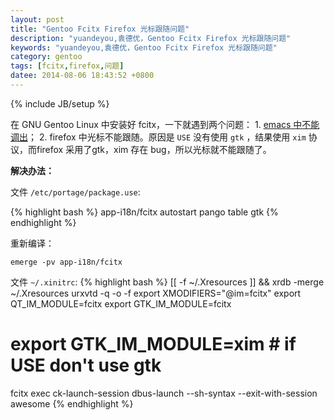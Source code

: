 ```yaml
---
layout: post
title: "Gentoo Fcitx Firefox 光标跟随问题"
description: "yuandeyou,袁德优，Gentoo Fcitx Firefox 光标跟随问题"
keywords: "yuandeyou,袁德优，Gentoo Fcitx Firefox 光标跟随问题"
category: gentoo
tags: [fcitx,firefox,问题]
datee: 2014-08-06 18:43:52 +0800
---
```

{% include JB/setup %}

在 GNU Gentoo Linux 中安装好 fcitx，一下就遇到两个问题： 1. [emacs 中不能调出](http://www.yuandeyou.org/blog/gentoo/2014-07/gnu-gentoo-install.html)； 2. firefox 中光标不能跟随。原因是 `USE` 没有使用 `gtk` ，结果使用 `xim` 协议，而firefox 采用了gtk，xim 存在 bug，所以光标就不能跟随了。

<!-- more -->

**解决办法：**

文件 `/etc/portage/package.use`:

{% highlight bash  %}
app-i18n/fcitx autostart pango table gtk
{% endhighlight %}

重新编译：

    emerge -pv app-i18n/fcitx

文件 `~/.xinitrc`:
{% highlight bash  %}
[[ -f ~/.Xresources ]] && xrdb -merge ~/.Xresources
urxvtd -q -o -f
export XMODIFIERS="@im=fcitx"
export QT_IM_MODULE=fcitx
export GTK_IM_MODULE=fcitx
# export GTK_IM_MODULE=xim # if USE don't use gtk
fcitx 
exec ck-launch-session dbus-launch --sh-syntax --exit-with-session awesome
{% endhighlight %}

